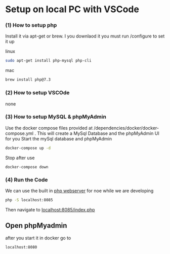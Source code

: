 # Setup on local PC with VSCode

### (1) How to setup php
Install it via apt-get or brew. I you downlaod it you must run /configure to set it up

linux
```bash
sudo apt-get install php-mysql php-cli
```
mac
```bash
brew install php@7.3
```


### (2) How to setup VSCOde
none

### (3) How to setup MySQL & phpMyAdmin
Use the docker compose files provided at /dependencies/docker/docker-compose.yml . This will create a MySql Database and the phpMyAdmin UI for you
Start the mySql database and phpMyAdmin
```bash
docker-compose up -d
```
Stop after use
```stop
docker-compose down
```

### (4) Run the Code

We can use the built in [php webserver](https://www.php.net/manual/en/features.commandline.webserver.php) for noe while we are developing

```bash
php -S localhost:8085
```
Then navigate to [localhost:8085/index.php](localhost:8085/index.php)

## Open phpMyadmin
after you start it in docker go to
```
localhost:8080
```